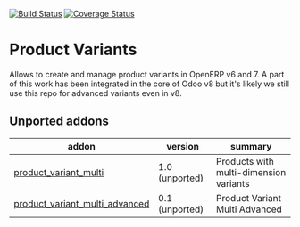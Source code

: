 [![Build Status](https://travis-ci.org/OCA/product-variant.svg?branch=7.0)](https://travis-ci.org/OCA/product-variant)
[![Coverage Status](https://coveralls.io/repos/OCA/product-variant/badge.png?branch=7.0)](https://coveralls.io/r/OCA/product-variant?branch=7.0)

Product Variants
================

Allows to create and manage product variants in OpenERP v6 and 7. A part of this work has been integrated in the core of Odoo v8 but it's likely we still use this repo for advanced variants even in v8.


[//]: # (addons)
Unported addons
---------------
addon | version | summary
--- | --- | ---
[product_variant_multi](__unported__/product_variant_multi/) | 1.0 (unported) | Products with multi-dimension variants
[product_variant_multi_advanced](__unported__/product_variant_multi_advanced/) | 0.1 (unported) | Product Variant Multi Advanced

[//]: # (end addons)
